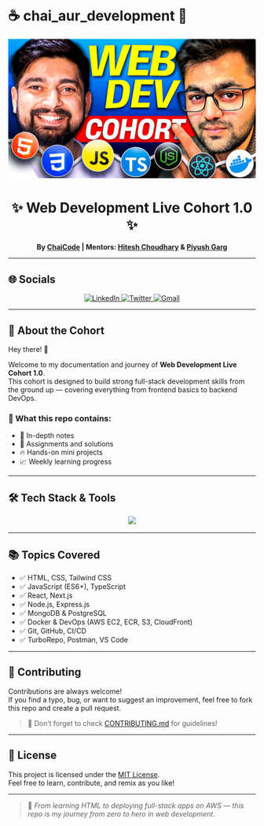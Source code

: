 
# ☕ chai_aur_development 🍃

<p align="center">
  <a href="https://courses.chaicode.com/">
    <img width="800px" alt="ChaiCode Cohort" src="https://github.com/ksubramanyeshwara/ChaiCode-Cohort/raw/main/assets/cohort_thumbnail.jpg">
  </a>
</p>

<h1 align="center">✨ Web Development Live Cohort 1.0 ✨</h1>

<p align="center">
  <b>By <a href="https://chaicode.com">ChaiCode</a> | Mentors: <a href="https://github.com/hiteshchoudhary">Hitesh Choudhary</a> & <a href="https://github.com/piyushgarg-dev">Piyush Garg</a></b>
</p>

---

## 🌐 Socials

<p align="center">
  <a href="https://www.linkedin.com/in/pranavssingh" target="_blank">
    <img alt="LinkedIn" src="https://img.shields.io/static/v1?style=for-the-badge&label=&message=LinkedIn&color=087CB6">
  </a>
  <a href="https://x.com/pranavK14430992" target="_blank">
    <img alt="Twitter" src="https://img.shields.io/static/v1?style=for-the-badge&label=&message=Twitter&color=000">
  </a>
  <a href="mailto:krpranav009@gmail.com" target="_blank">
    <img alt="Gmail" src="https://img.shields.io/static/v1?style=for-the-badge&label=&message=Gmail&color=EB483B">
  </a>
</p>

---

## 🚀 About the Cohort

Hey there! 👋

Welcome to my documentation and journey of **Web Development Live Cohort 1.0**.  
This cohort is designed to build strong full-stack development skills from the ground up — covering everything from frontend basics to backend DevOps.

### 🎯 What this repo contains:

- 📒 In-depth notes
- 🧩 Assignments and solutions
- 🔥 Hands-on mini projects
- 📈 Weekly learning progress

---

## 🛠️ Tech Stack & Tools

<p align="center">
  <a href="https://skillicons.dev">
    <img src="https://skillicons.dev/icons?i=html,css,tailwind,js,ts,react,next,nodejs,express,mongo,postgresql,docker,aws,vite,git,github,vscode,postman,npm&perline=9" />
  </a>
</p>

---

## 📚 Topics Covered

- ✅ HTML, CSS, Tailwind CSS
- ✅ JavaScript (ES6+), TypeScript
- ✅ React, Next.js
- ✅ Node.js, Express.js
- ✅ MongoDB & PostgreSQL
- ✅ Docker & DevOps (AWS EC2, ECR, S3, CloudFront)
- ✅ Git, GitHub, CI/CD
- ✅ TurboRepo, Postman, VS Code

---

## 🤝 Contributing

Contributions are always welcome!  
If you find a typo, bug, or want to suggest an improvement, feel free to fork this repo and create a pull request.

> 📌 Don’t forget to check [CONTRIBUTING.md](#contributing) for guidelines!

---

## 📄 License

This project is licensed under the [MIT License](LICENSE).  
Feel free to learn, contribute, and remix as you like!

---

> 🌟 *From learning HTML to deploying full-stack apps on AWS — this repo is my journey from zero to hero in web development.*  







